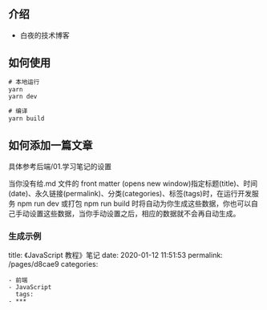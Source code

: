## 介绍

- 白夜的技术博客

## 如何使用

```js
# 本地运行
yarn
yarn dev

# 编译
yarn build
```

## 如何添加一篇文章

具体参考后端/01.学习笔记的设置

当你没有给.md 文件的 front matter (opens new window)指定标题(title)、时间(date)、永久链接(permalink)、分类(categories)、标签(tags)时，在运行开发服务 npm run dev 或打包 npm run build 时将自动为你生成这些数据，你也可以自己手动设置这些数据，当你手动设置之后，相应的数据就不会再自动生成。

### 生成示例

title: 《JavaScript 教程》笔记
date: 2020-01-12 11:51:53
permalink: /pages/d8cae9
categories:

```
- 前端
- JavaScript
  tags:
- ***
```
